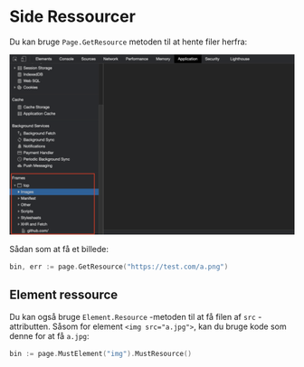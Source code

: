 # Side Ressourcer

Du kan bruge `Page.GetResource` metoden til at hente filer herfra:

![side-ressourcer](page-resources.png)

Sådan som at få et billede:

```go
bin, err := page.GetResource("https://test.com/a.png")
```

## Element ressource

Du kan også bruge `Element.Resource` -metoden til at få filen af `src` -attributten. Såsom for element `<img src="a.jpg">`, kan du bruge kode som denne for at få `a.jpg`:

```go
bin := page.MustElement("img").MustResource()
```
